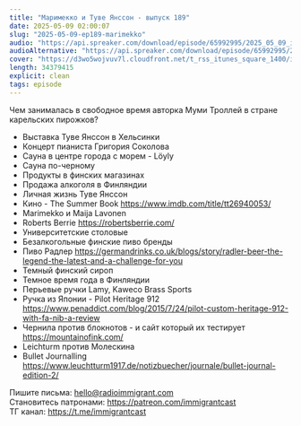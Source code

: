 ```yaml
---
title: "Маримекко и Туве Янссон - выпуск 189"
date: 2025-05-09 02:00:07
slug: "2025-05-09-ep189-marimekko"
audio: "https://api.spreaker.com/download/episode/65992995/2025_05_09_icast_ep189_marimekko.mp3"
audioAlternative: "https://api.spreaker.com/download/episode/65992995/2025_05_09_icast_ep189_marimekko.mp3"
cover: "https://d3wo5wojvuv7l.cloudfront.net/t_rss_itunes_square_1400/images.spreaker.com/original/858ceb88eff745f1c3d539cb99b984ac.jpg"
length: 34379415
explicit: clean
tags: episode
---
```


Чем занималась в свободное время авторка Муми Троллей в стране карельских пирожков?  
  
* Выставка Туве Янссон в Хельсинки  
* Концерт пианиста Григория Соколова  
* Сауна в центре города с морем - Löyly  
* Сауна по-черному  
* Продукты в финских магазинах  
* Продажа алкоголя в Финляндии  
* Личная жизнь Туве Янссон  
* Кино - The Summer Book https://www.imdb.com/title/tt26940053/  
* Marimekko и Maija Lavonen  
* Roberts Berrie https://robertsberrie.com/  
* Университетские столовые  
* Безалкогольные финские пиво бренды  
* Пиво Радлер https://germandrinks.co.uk/blogs/story/radler-beer-the-legend-the-latest-and-a-challenge-for-you  
* Темный финский сироп  
* Темное время года в Финляндии  
* Перьевые ручки Lamy, Kaweco Brass Sports  
* Ручка из Японии - Pilot Heritage 912 https://www.penaddict.com/blog/2015/7/24/pilot-custom-heritage-912-with-fa-nib-a-review  
* Чернила против блокнотов - и сайт который их тестирует https://mountainofink.com/  
* Leichturm против Молескина  
* Bullet Journalling https://www.leuchtturm1917.de/notizbuecher/journale/bullet-journal-edition-2/  
  
Пишите письма: hello@radioimmigrant.com  
Становитесь патронами: https://patreon.com/immigrantcast  
ТГ канал: https://t.me/immigrantcast
